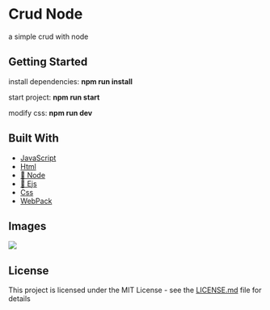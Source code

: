 # Crud Node

a simple crud with node

## Getting Started

install dependencies: <b>npm run install</b> 

start project: <b>npm run start</b>

modify css: <b>npm run dev</b>

## Built With

<p align="left">
    <ul>
        <li><a href="https://developer.mozilla.org/pt-BR/docs/Aprender/JavaScript">JavaScript</a></li>
        <li><a href="https://developer.mozilla.org/pt-BR/docs/Web/HTML">Html</a></li>
        <li><a href="https://nodejs.org/en/">🔗 Node</a></li>
        <li><a href="https://ejs.co/">🔗 Ejs</a></li>
        <li><a href="https://developer.mozilla.org/pt-BR/docs/Web/CSS">Css</a></li>
       <li><a href="https://webpack.js.org/">WebPack</a></li>
    </ul>
</p>

## Images

<img src="/images/Capture.PNG"/>

## License

This project is licensed under the MIT License - see the [LICENSE.md](LICENSE.md) file for details

